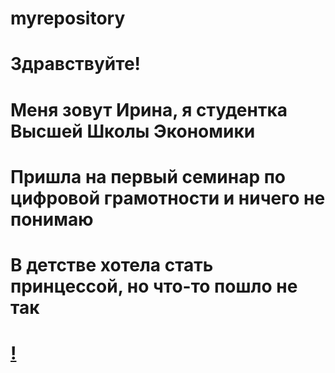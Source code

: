# myrepository
# Здравствуйте!
# Меня зовут Ирина, я студентка Высшей Школы Экономики
# Пришла на первый семинар по цифровой грамотности и ничего не понимаю
# В детстве хотела стать принцессой, но что-то пошло не так 
# [!](https://cs.pikabu.ru/post_img/2013/11/04/5/1383542369_362456423.jpeg)

